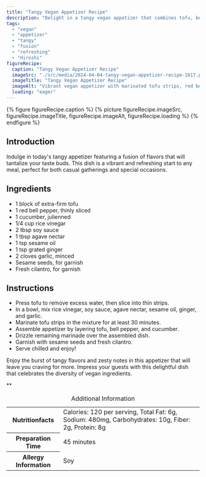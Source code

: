 ```yaml
---
title: "Tangy Vegan Appetizer Recipe"
description: "Delight in a tangy vegan appetizer that combines tofu, bell pepper, and cucumber in a zesty marinade. This refreshing dish is perfect for any occasion, celebrating the vibrant flavors of plant-based ingredients."
tags:
  - "vegan"
  - "appetizer"
  - "tangy"
  - "fusion"
  - "refreshing"
  - "Hiroshi"
figureRecipe: 
  caption: "Tangy Vegan Appetizer Recipe"
  imageSrc: "./src/media/2024-04-04-tangy-vegan-appetizer-recipe-1817.png"
  imageTitle: "Tangy Vegan Appetizer Recipe"
  imageAlt: "Vibrant vegan appetizer with marinated tofu strips, red bell pepper, cucumber slices, sesame seeds, and cilantro on a minimalist table setting."
  loading: "eager"
---
```


{% figure figureRecipe.caption %}
{% picture figureRecipe.imageSrc, figureRecipe.imageTitle, figureRecipe.imageAlt, figureRecipe.loading %}
{% endfigure %}

## Introduction

Indulge in today's tangy appetizer featuring a fusion of flavors that will tantalize your taste buds. This dish is a vibrant and refreshing start to any meal, perfect for both casual gatherings and special occasions.

## Ingredients

- 1 block of extra-firm tofu
- 1 red bell pepper, thinly sliced
- 1 cucumber, julienned
- 1/4 cup rice vinegar
- 2 tbsp soy sauce
- 1 tbsp agave nectar
- 1 tsp sesame oil
- 1 tsp grated ginger
- 2 cloves garlic, minced
- Sesame seeds, for garnish
- Fresh cilantro, for garnish

## Instructions

- Press tofu to remove excess water, then slice into thin strips.
- In a bowl, mix rice vinegar, soy sauce, agave nectar, sesame oil, ginger, and garlic.
- Marinate tofu strips in the mixture for at least 30 minutes.
- Assemble appetizer by layering tofu, bell pepper, and cucumber.
- Drizzle remaining marinade over the assembled dish.
- Garnish with sesame seeds and fresh cilantro.
- Serve chilled and enjoy!

Enjoy the burst of tangy flavors and zesty notes in this appetizer that will leave you craving for more. Impress your guests with this delightful dish that celebrates the diversity of vegan ingredients.

**

<table><caption class='sr-only'>Additional Information</caption><tr><th>Nutritionfacts</th><td>Calories: 120 per serving, Total Fat: 6g, Sodium: 480mg, Carbohydrates: 10g, Fiber: 2g, Protein: 8g&nbsp;</td></tr><tr><th>Preparation Time</th><td>45 minutes&nbsp;</td></tr><tr><th>Allergy Information</th><td>Soy&nbsp;</td></tr></table>

